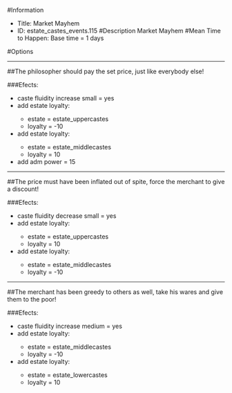 #Information
 - Title: Market Mayhem
 - ID: estate_castes_events.115
#Description
Market Mayhem
#Mean Time to Happen:
Base time = 1 days

#Options

___
##The philosopher should pay the set price, just like everybody else!

###Efects:<ul><li>caste fluidity increase small = yes</li><li>add estate loyalty:</li><ul><li>estate = estate_uppercastes</li><li>loyalty = -10</li></ul><li>add estate loyalty:</li><ul><li>estate = estate_middlecastes</li><li>loyalty = 10</li></ul><li>add adm power = 15</li></ul>

___
##The price must have been inflated out of spite, force the merchant to give a discount!

###Efects:<ul><li>caste fluidity decrease small = yes</li><li>add estate loyalty:</li><ul><li>estate = estate_uppercastes</li><li>loyalty = 10</li></ul><li>add estate loyalty:</li><ul><li>estate = estate_middlecastes</li><li>loyalty = -10</li></ul></ul>

___
##The merchant has been greedy to others as well, take his wares and give them to the poor!

###Efects:<ul><li>caste fluidity increase medium = yes</li><li>add estate loyalty:</li><ul><li>estate = estate_middlecastes</li><li>loyalty = -10</li></ul><li>add estate loyalty:</li><ul><li>estate = estate_lowercastes</li><li>loyalty = 10</li></ul></ul>
